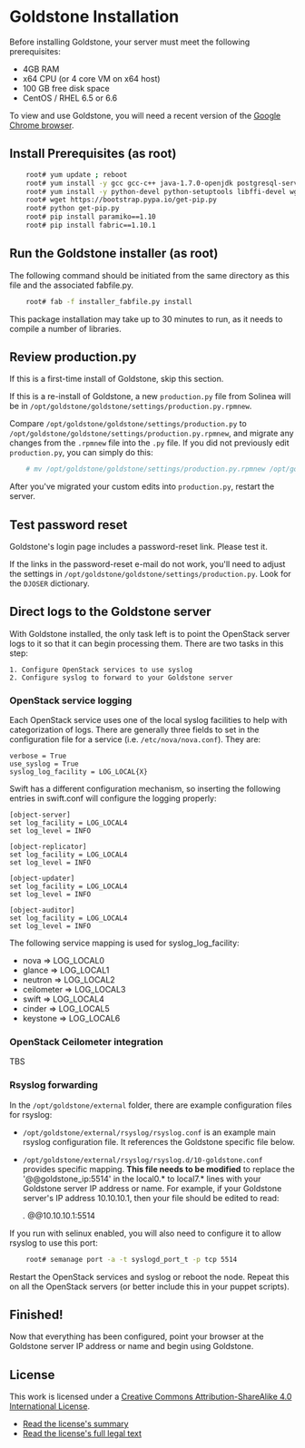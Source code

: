 # Goldstone Installation

Before installing Goldstone, your server must meet the following prerequisites:

* 4GB RAM
* x64 CPU (or 4 core VM on x64 host)
* 100 GB free disk space
* CentOS / RHEL 6.5 or 6.6

To view and use Goldstone, you will need a recent version of the [Google Chrome browser](https://www.google.com/intl/en-US/chrome/browser).

## Install Prerequisites (as root)

```bash
    root# yum update ; reboot
    root# yum install -y gcc gcc-c++ java-1.7.0-openjdk postgresql-server postgresql-devel git
    root# yum install -y python-devel python-setuptools libffi-devel wget
    root# wget https://bootstrap.pypa.io/get-pip.py
    root# python get-pip.py
    root# pip install paramiko==1.10
    root# pip install fabric==1.10.1    
```

## Run the Goldstone installer (as root)

The following command should be initiated from the same directory as this file and the associated fabfile.py.

```bash
    root# fab -f installer_fabfile.py install
```

This package installation may take up to 30 minutes to run, as it needs to compile a number of libraries.


## Review production.py

If this is a first-time install of Goldstone, skip this section.

If this is a re-install of Goldstone, a new `production.py` file from Solinea will be in
`/opt/goldstone/goldstone/settings/production.py.rpmnew`.

Compare `/opt/goldstone/goldstone/settings/production.py` to
`/opt/goldstone/goldstone/settings/production.py.rpmnew`, and migrate any changes from the `.rpmnew` file into the `.py` file. If you did not previously edit `production.py`, you can simply do this:

```bash
    # mv /opt/goldstone/goldstone/settings/production.py.rpmnew /opt/goldstone/goldstone/settings.production.py.
```

After you've migrated your custom edits into `production.py`, restart the server.


## Test password reset

Goldstone's login page includes a password-reset link. Please test it.

If the links in the password-reset e-mail do not work, you'll need to adjust the settings in `/opt/goldstone/goldstone/settings/production.py`. Look for the `DJOSER` dictionary.


## Direct logs to the Goldstone server

With Goldstone installed, the only task left is to point the OpenStack server logs to it so that it can begin processing them. There are two tasks in this step:

    1. Configure OpenStack services to use syslog
    2. Configure syslog to forward to your Goldstone server


### OpenStack service logging

Each OpenStack service uses one of the local syslog facilities to help with categorization of logs.  There are generally three fields to set in the configuration file for a service (i.e. `/etc/nova/nova.conf`).  They are:

    verbose = True
    use_syslog = True
    syslog_log_facility = LOG_LOCAL{X}

Swift has a different configuration mechanism, so inserting the following entries in swift.conf will configure the logging properly:

    [object-server]
    set log_facility = LOG_LOCAL4
    set log_level = INFO

    [object-replicator]
    set log_facility = LOG_LOCAL4
    set log_level = INFO

    [object-updater]
    set log_facility = LOG_LOCAL4
    set log_level = INFO

    [object-auditor]
    set log_facility = LOG_LOCAL4
    set log_level = INFO

The following service mapping is used for syslog_log_facility:

* nova => LOG_LOCAL0
* glance => LOG_LOCAL1
* neutron => LOG_LOCAL2
* ceilometer => LOG_LOCAL3
* swift => LOG_LOCAL4
* cinder => LOG_LOCAL5
* keystone => LOG_LOCAL6


### OpenStack Ceilometer integration

TBS

### Rsyslog forwarding

In the `/opt/goldstone/external` folder, there are example configuration files for rsyslog:

* `/opt/goldstone/external/rsyslog/rsyslog.conf` is an example main rsyslog configuration file. It references the Goldstone specific file below.
* `/opt/goldstone/external/rsyslog/rsyslog.d/10-goldstone.conf` provides specific mapping. **This file needs to be modified** to replace the '@@goldstone_ip:5514' in the local0.* to local7.* lines with your Goldstone server IP address or name. For example, if your Goldstone server's IP address 10.10.10.1, then your file should be edited to read:

    *.*    @@10.10.10.1:5514    

If you run with selinux enabled, you will also need to configure it to allow rsyslog to use this port:

```bash
    root# semanage port -a -t syslogd_port_t -p tcp 5514
```

Restart the OpenStack services and syslog or reboot the node. Repeat this on all the OpenStack servers (or better include this in your puppet scripts).


## Finished!

Now that everything has been configured, point your browser at the Goldstone server IP address or name and begin using Goldstone.


## License

This work is licensed under a [Creative Commons Attribution-ShareAlike 4.0 International License](http://creativecommons.org/licenses/by-sa/4.0/).

* [Read the license's summary](http://creativecommons.org/licenses/by-sa/4.0/)
* [Read the license's full legal text](http://creativecommons.org/licenses/by-sa/4.0/legalcode)
